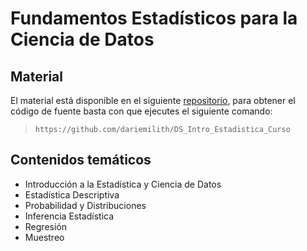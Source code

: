 # Fundamentos Estadísticos para la Ciencia de Datos

## Material

El material está disponible en el siguiente [repositorio](https://github.com/dariemilith/DS_Intro_Estadistica_Curso), para obtener el código de fuente basta con que ejecutes el siguiente comando:

> `https://github.com/dariemilith/DS_Intro_Estadistica_Curso`


## Contenidos temáticos

* Introducción a la Estadística y Ciencia de Datos
* Estadística Descriptiva
* Probabilidad y Distribuciones
* Inferencia Estadística
* Regresión
* Muestreo

